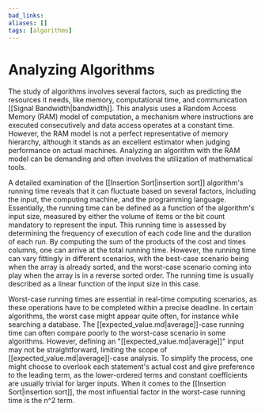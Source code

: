 ```yaml
---
bad_links: 
aliases: []
tags: [algorithms]
---
```

# Analyzing Algorithms

The study of algorithms involves several factors, such as predicting the resources it needs, like memory, computational time, and communication [[Signal Bandwidth|bandwidth]]. This analysis uses a Random Access Memory (RAM) model of computation, a mechanism where instructions are executed consecutively and data access operates at a constant time. However, the RAM model is not a perfect representative of memory hierarchy, although it stands as an excellent estimator when judging performance on actual machines. Analyzing an algorithm with the RAM model can be demanding and often involves the utilization of mathematical tools.

A detailed examination of the [[Insertion Sort|insertion sort]] algorithm's running time reveals that it can fluctuate based on several factors, including the input, the computing machine, and the programming language. Essentially, the running time can be defined as a function of the algorithm's input size, measured by either the volume of items or the bit count mandatory to represent the input. This running time is assessed by determining the frequency of execution of each code line and the duration of each run. By computing the sum of the products of the cost and times columns, one can arrive at the total running time. However, the running time can vary fittingly in different scenarios, with the best-case scenario being when the array is already sorted, and the worst-case scenario coming into play when the array is in a reverse sorted order. The running time is usually described as a linear function of the input size in this case.

Worst-case running times are essential in real-time computing scenarios, as these operations have to be completed within a precise deadline. In certain algorithms, the worst case might appear quite often, for instance while searching a database. The [[expected_value.md|average]]-case running time can often compare poorly to the worst-case scenario in some algorithms. However, defining an "[[expected_value.md|average]]" input may not be straightforward, limiting the scope of [[expected_value.md|average]]-case analysis. To simplify the process, one might choose to overlook each statement's actual cost and give preference to the leading term, as the lower-ordered terms and constant coefficients are usually trivial for larger inputs. When it comes to the [[Insertion Sort|insertion sort]], the most influential factor in the worst-case running time is the n^2 term.